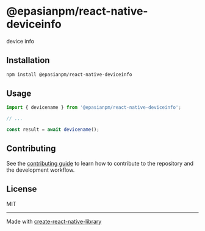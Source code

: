 # @epasianpm/react-native-deviceinfo

device info

## Installation

```sh
npm install @epasianpm/react-native-deviceinfo
```

## Usage

```js
import { devicename } from '@epasianpm/react-native-deviceinfo';

// ...

const result = await devicename();
```

## Contributing

See the [contributing guide](CONTRIBUTING.md) to learn how to contribute to the repository and the development workflow.

## License

MIT

---

Made with [create-react-native-library](https://github.com/callstack/react-native-builder-bob)
